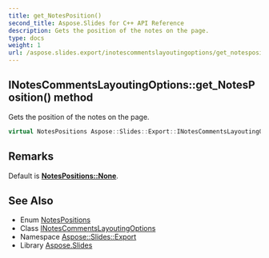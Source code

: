 ```yaml
---
title: get_NotesPosition()
second_title: Aspose.Slides for C++ API Reference
description: Gets the position of the notes on the page.
type: docs
weight: 1
url: /aspose.slides.export/inotescommentslayoutingoptions/get_notesposition/
---
```

## INotesCommentsLayoutingOptions::get_NotesPosition() method


Gets the position of the notes on the page.

```cpp
virtual NotesPositions Aspose::Slides::Export::INotesCommentsLayoutingOptions::get_NotesPosition()=0
```

## Remarks


Default is **[NotesPositions::None](../../notespositions/)**. 
## See Also

* Enum [NotesPositions](../../notespositions/)
* Class [INotesCommentsLayoutingOptions](../)
* Namespace [Aspose::Slides::Export](../../)
* Library [Aspose.Slides](../../../)